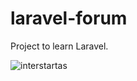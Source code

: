 # laravel-forum

Project to learn Laravel.

![interstartas](https://github.com/zilvmock/interstartas/assets/36519492/4f6025da-5c88-4ea5-8740-02aeac150442)
